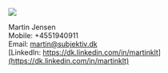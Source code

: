 ![](http://subjektiv.dk/files/subjektiv_logo_320w.png)
  

Martin Jensen  
Mobile: +4551940911  
Email: martin@subjektiv.dk  
[LinkedIn: https://dk.linkedin.com/in/martinklt](https://dk.linkedin.com/in/martinklt)
